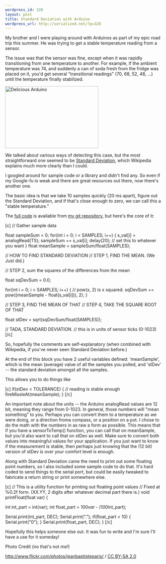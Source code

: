 ```yaml
--- 
wordpress_id: 320
layout: post
title: Standard Deviation with Arduino
wordpress_url: http://serialized.net/?p=320
---
```

My brother and I were playing around with Arduinos as part of my epic road trip this summer. He was trying to get a stable temperature reading from a sensor.

The issue was that the sensor was fine, except when it was rapidly transitioning from one temperature to another. For example, if the ambient temperature was 74, and suddenly a can of soda fresh from the fridge was placed on it, you'd get several "transitional readings" (70, 68, 52, 48, ...) until the temperature finally stabilized.

<img src="http://serialized.net/wp-content/uploads/2009/10/119421176_e1c82c8298-300x199.jpg" alt="Delicious Arduino" title="Delicious Arduino" width="300" height="199" class="alignright size-medium wp-image-326" />

We talked about various ways of detecting this case, but the most straightforward one seemed to be <a href="http://en.wikipedia.org/wiki/Standard_Deviation">Standard Deviation</a>, which Wikipedia explains much more clearly than I could.

I googled around for sample code or a library and didn't find any. So even if my Google-fu is weak and there are great resources out there, now there's another one.

The basic idea is that we take 10 samples quickly (20 ms apart), figure out the Standard Deviation, and if that's close enough to zero, we can call this a "stable temperature."

The <a href="http://hub.serialized.net/gitweb/?p=arduino.git;a=blob_plain;f=Standard_Deviation/Standard_Deviation.pde;hb=HEAD">full code</a> is available from <a href="http://hub.serialized.net/gitweb/">my git repository</a>, but here's the core of it:

[c]
  // Gather sample data

  float sampleSum = 0;
  for(int i = 0; i < SAMPLES; i++) {
    s_val[i] = analogRead(TS);
    sampleSum += s_val[i];
    delay(20); // set this to whatever you want
  }
  float meanSample = sampleSum/float(SAMPLES);

  // HOW TO FIND STANDARD DEVIATION
  // STEP 1, FIND THE MEAN. (We Just did.)

  // STEP 2, sum the squares of the differences from the mean

  float sqDevSum = 0.0;

  for(int i = 0; i < SAMPLES; i++) {
    // pow(x, 2) is x squared.
    sqDevSum += pow((meanSample - float(s_val[i])), 2);
  }

  // STEP 3, FIND THE MEAN OF THAT
  // STEP 4, TAKE THE SQUARE ROOT OF THAT

  float stDev = sqrt(sqDevSum/float(SAMPLES));

  // TADA, STANDARD DEVIATION.
  // this is in units of sensor ticks (0-1023)
[/c]

So, hopefully the comments are self-explanatory (when combined with Wikipedia, if you've never seen Standard Deviation before.)

At the end of this block you have 2 useful variables defined: 'meanSample', which is the mean (average) value of all the samples you polled, and 'stDev' -- the standard deviation amongst all the samples.

This allows you to do things like

[c]
if(stDev < TOLERANCE) {
    // reading is stable enough
    fireMissleAt(meanSample);
}
[/c]

An important note about the units -- the Arduino analogRead values are 12 bit, meaning they range from 0-1023.
In general, those numbers will "mean something" to you. Perhaps you can convert them to a temperature as we were doing, or a direction froma  compass, or a position on a pot. I chose to do the math with the numbers in as raw a form as possible. This means that if you have a sensorToTemp() function, you can call that on meanSample, but you'd also want to call that on stDev as well. Make sure to
convert both values into meaningful values for your application. If you just want to know if the measurement is stable, then perhaps just knowing that the (12 bit) version of stDev is over your comfort level is enough.

Along with Standard Deviation came the need to print out some floating point numbers, so I also included some sample code to do that.
It's hard coded to send things to the serial port, but could be easily tweaked to fabricate a return string or print somewhere else.

[c]
// This is a utility function for printing out floating point values
// Fixed at %0.2f form. (XX.YY, 2 digits after whatever decimal part there is.)
void printFloat(float var) {

  int int_part = int(var);
  int float_part = 100*var - (100*int_part);

  Serial.print(int_part, DEC);
  Serial.print(".");
  if(float_part < 10) {
    Serial.print("0");
  }
  Serial.print(float_part, DEC);
}
[/c]

Hopefully this helps someone else out. It was fun to write and I'm sure I'll have a use for it someday!

Photo Credit (no that's not me!) <div xmlns:cc="http://creativecommons.org/ns#" about="http://www.flickr.com/photos/jeanbaptisteparis/119421176/"><a rel="cc:attributionURL" href="http://www.flickr.com/photos/jeanbaptisteparis/">http://www.flickr.com/photos/jeanbaptisteparis/</a> / <a rel="license" href="http://creativecommons.org/licenses/by-sa/2.0/">CC BY-SA 2.0</a></div>
